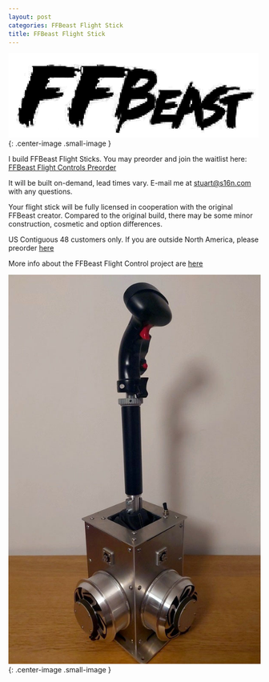 ```yaml
---
layout: post
categories: FFBeast Flight Stick
title: FFBeast Flight Stick
---
```


![img](../assets/logo.png){: .center-image .small-image }

I build FFBeast Flight Sticks. You may preorder and join the waitlist here: [FFBeast Flight Controls Preorder](https://forms.office.com/r/ZqVRTXDBVu)

It will be built on-demand, lead times vary. E-mail me at stuart@s16n.com with any questions.

Your flight stick will be fully licensed in cooperation with the original FFBeast creator. Compared to the original build, there may be some minor construction, cosmetic and option differences. 

US Contiguous 48 customers only. If you are outside North America, please preorder [here](https://ffbeast.github.io/docs/en/joystick.html#ready-to-preorder)

More info about the FFBeast Flight Control project are [here](https://ffbeast.github.io/docs/en/joystick.html)

![img](../assets/thrustmaster_on_extender-1761523114117-6.jpg){: .center-image .small-image }




